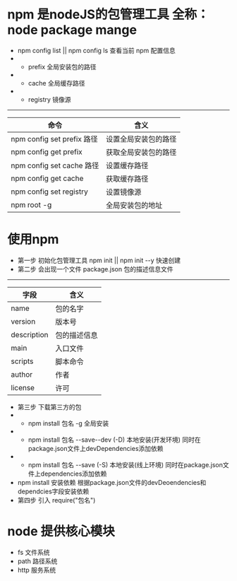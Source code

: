 # npm  是nodeJS的包管理工具   全称：node package mange
- npm config list || npm config ls  查看当前 npm 配置信息
- -  prefix  全局安装包的路径
- -  cache   全局缓存路径
- -  registry 镜像源
---
命令|含义
---|---
npm config set prefix 路径 | 设置全局安装包的路径
npm config get prefix | 获取全局安装包的路径
npm config set cache 路径 | 设置缓存路径
npm config get cache | 获取缓存路径
npm config set registry | 设置镜像源
npm root -g | 全局安装包的地址
# 使用npm 
- 第一步 初始化包管理工具  npm init   || npm init --y  快速创建
- 第二步 会出现一个文件 package.json 包的描述信息文件
---
字段|含义
---|---
name |  包的名字
version |  版本号
description | 包的描述信息
main | 入口文件
scripts | 脚本命令
author | 作者
license | 许可
- 第三步 下载第三方的包
- - npm install 包名 -g  全局安装
- - npm install 包名 --save--dev (-D)  本地安装(开发环境) 同时在package.json文件上devDependencies添加依赖
- - npm install 包名 --save (-S) 本地安装(线上环境)  同时在package.json文件上dependencies添加依赖
- npm install 安装依赖  根据package.json文件的devDeoendencies和dependcies字段安装依赖
- 第四步 引入 require("包名")

# node 提供核心模块
- fs 文件系统
- path 路径系统
- http 服务系统